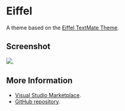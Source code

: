# Eiffel

A theme based on the [Eiffel TextMate Theme](http://colorsublime.com/theme/Eiffel).


## Screenshot
![](https://raw.githubusercontent.com/gerane/VSCodeThemes/master/gerane.Theme-Eiffel/screenshot.png).


## More Information
* [Visual Studio Marketplace](https://marketplace.visualstudio.com/items/gerane.Theme-Eiffel).
* [GitHub repository](https://github.com/gerane/VSCodeThemes).
